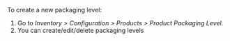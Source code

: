 To create a new packaging level:

1.  Go to *Inventory \> Configuration \> Products \> Product Packaging
    Level*.
2.  You can create/edit/delete packaging levels
